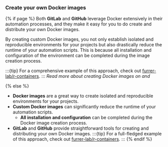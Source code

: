 ### Create your own Docker images

{% if page %}
Both **GitLab** and **GitHub** leverage Docker extensively in their automation processes, and they make it easy for you to do create and distribute your own Docker images.

By creating custom Docker images, you not only establish isolated and reproducible environments for your projects but also drastically reduce the runtime of your automation scripts. This is because all installation and configuration of the environment can be completed during the image creation process.

:::{tip}
For a comprehensive example of this approach, check out [furrer-lab/r-containers](https://github.com/furrer-lab/r-containers).
:::
_Read more about creating Docker images on [<i class="fab fa-gitlab"></i> ](https://docs.gitlab.com/ee/user/packages/container_registry/build_and_push_images.html) and [<i class="fab fa-github"></i> ](https://docs.github.com/en/actions/use-cases-and-examples/publishing-packages/publishing-docker-images)_

{% else %}
- **Docker images** are a great way to create isolated and reproducible environments for your projects.
- **Custom Docker images** can significantly reduce the runtime of your automation scripts.
    - **All installation and configuration** can be completed during the Docker image creation process.
- **GitLab** and **GitHub** provide straightforward tools for creating and distributing your own Docker images.
:::{tip}
For a full-fledged example of this approach, check out [furrer-lab/r-containers](https://github.com/furrer-lab/r-containers).
:::
{% endif %}
